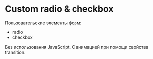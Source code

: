 # Custom radio & checkbox

Пользовательские элементы форм:
- radio 
- checkbox

Без использования JavaScript. С анимацией при помощи свойства transition.
